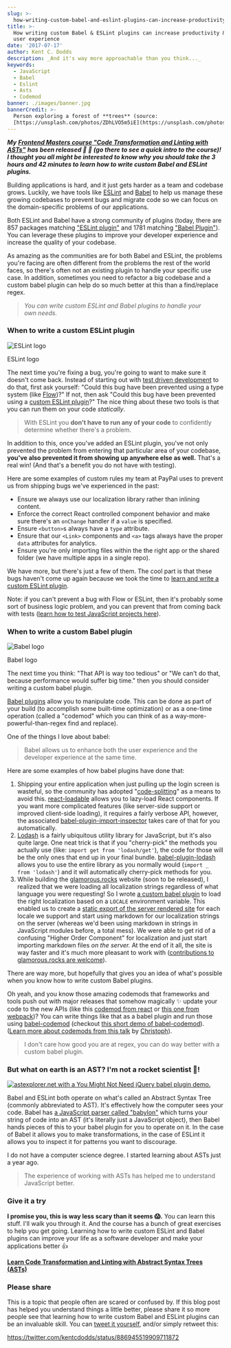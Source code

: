 ```yaml
---
slug: >-
  how-writing-custom-babel-and-eslint-plugins-can-increase-productivity-and-improve-user-experience
title: >-
  How writing custom Babel & ESLint plugins can increase productivity & improve
  user experience
date: '2017-07-17'
author: Kent C. Dodds
description: _And it's way more approachable than you think..._
keywords:
  - JavaScript
  - Babel
  - Eslint
  - Asts
  - Codemod
banner: ./images/banner.jpg
bannerCredit: >-
  Person exploring a forest of **trees** (source:
  [https://unsplash.com/photos/ZDhLVO5m5iE](https://unsplash.com/photos/ZDhLVO5m5iE))
---
```


**_My_**
[**_Frontend Masters course "Code Transformation and Linting with ASTs"_**](https://frontendmasters.com/courses/linting-asts/)
**_has been released 🎉 🎊 (go there to see a quick intro to the course)! I
thought you all might be interested to know why you should take the 3 hours and
42 minutes to learn how to write custom Babel and ESLint plugins._**

Building applications is hard, and it just gets harder as a team and codebase
grows. Luckily, we have tools like [ESLint](http://eslint.org/) and
[Babel](https://babeljs.io/) to help us manage these growing codebases to
prevent bugs and migrate code so we can focus on the domain-specific problems of
our applications.

Both ESLint and Babel have a strong community of plugins (today, there are 857
packages matching
["ESLint plugin"](https://www.npmjs.com/search?q=eslint%20plugin&page=1&ranking=optimal)
and 1781 matching
["Babel Plugin"](https://www.npmjs.com/search?q=babel%20plugin)). You can
leverage these plugins to improve your developer experience and increase the
quality of your codebase.

As amazing as the communities are for both Babel and ESLint, the problems you're
facing are often different from the problems the rest of the world faces, so
there's often not an existing plugin to handle your specific use case. In
addition, sometimes you need to refactor a big codebase and a custom babel
plugin can help do so much better at this than a find/replace regex.

> _You can write custom ESLint and Babel plugins to handle your own needs._

### When to write a custom ESLint plugin

![ESLint logo](./images/0.png)

<figcaption>ESLint logo</figcaption>

The next time you're fixing a bug, you're going to want to make sure it doesn't
come back. Instead of starting out with
[test driven development](https://egghead.io/lessons/javascript-use-test-driven-development)
to do that, first ask yourself: "Could this bug have been prevented using a type
system (like [Flow](https://flow.org/))?" If not, then ask "Could this bug have
been prevented using a
[custom ESLint plugin](http://eslint.org/docs/developer-guide/working-with-rules)?"
The nice thing about these two tools is that you can run them on your code
_statically_.

> With ESLint you **don't have to run any of your code** to confidently
> determine whether there's a problem.

In addition to this, once you've added an ESLint plugin, you've not only
prevented the problem from entering that particular area of your codebase,
**you've also prevented it from showing up anywhere else as well.** That's a
real win! (And that's a benefit you do not have with testing).

Here are some examples of custom rules my team at PayPal uses to prevent us from
shipping bugs we've experienced in the past:

- Ensure we always use our localization library rather than inlining content.
- Enforce the correct React controlled component behavior and make sure there's
  an `onChange` handler if a `value` is specified.
- Ensure `<button>`s always have a `type` attribute.
- Ensure that our `<Link>` components and `<a>` tags always have the proper
  `data` attributes for analytics.
- Ensure you're only importing files within the the right app or the shared
  folder (we have multiple apps in a single repo).

We have more, but there's just a few of them. The cool part is that these bugs
haven't come up again because we took the time to
[learn and write a custom ESLint plugin](http://kcd.im/fm-asts).

Note: if you can't prevent a bug with Flow or ESLint, then it's probably some
sort of business logic problem, and you can prevent that from coming back with
tests ([learn how to test JavaScript projects here](http://kcd.im/fm-testing)).

### When to write a custom Babel plugin

![Babel logo](./images/1.png)

<figcaption>Babel logo</figcaption>

The next time you think: "That API is way too tedious" or "We can't do that,
because performance would suffer big time." then you should consider writing a
custom babel plugin.

[Babel plugins](https://babeljs.io/docs/plugins/) allow you to manipulate code.
This can be done as part of your build (to accomplish some built-time
optimization) or as a one-time operation (called a "codemod" which you can think
of as a way-more-powerful-than-regex find and replace).

One of the things I love about babel:

> Babel allows us to enhance both the user experience and the developer
> experience at the same time.

Here are some examples of how babel plugins have done that:

1.  Shipping your entire application when just pulling up the login screen is
    wasteful, so the community has adopted
    "[code-splitting](https://webpack.js.org/guides/code-splitting/)" as a means
    to avoid this.
    [react-loadable](https://github.com/thejameskyle/react-loadable) allows you
    to lazy-load React components. If you want more complicated features (like
    server-side support or improved client-side loading), it requires a fairly
    verbose API, however, the associated
    [babel-plugin-import-inspector](https://github.com/thejameskyle/react-loadable/blob/3a9d9cf34abff075f3ec7919732f95dc6d9453a4/README.md#babel-plugin-import-inspector)
    takes care of that for you automatically.
2.  [Lodash](https://lodash.com/) is a fairly ubiquitous utility library for
    JavaScript, but it's also quite large. One neat trick is that if you
    "cherry-pick" the methods you actually use (like:
    `import get from 'lodash/get'`), the code for those will be the only ones
    that end up in your final bundle.
    [babel-plugin-lodash](https://github.com/lodash/babel-plugin-lodash) allows
    you to use the entire library as you normally would
    (`import _ from 'lodash'`) and it will automatically cherry-pick methods for
    you.
3.  While building the [glamorous.rocks](https://rc.glamorous.rocks/) website
    (soon to be released), I realized that we were loading all localization
    strings regardless of what language you were requesting! So I wrote
    [a custom babel plugin](https://github.com/kentcdodds/glamorous-website/blob/7ab245a4f99af9f217fd9b7d63f59dae1814f08e/other/babel-plugin-l10n-loader.js)
    to load the right localization based on a `LOCALE` environment variable.
    This enabled us to create a
    [static export of the server rendered site](https://github.com/zeit/next.js/blob/dba24dac9db97dfce07fbdb1725f5ed1f9a40811/readme.md#static-html-export)
    for each locale we support and start using markdown for our localization
    strings on the server (whereas we'd been using markdown in strings in
    JavaScript modules before, a total mess). We were able to get rid of a
    confusing "Higher Order Component" for localization and just start importing
    markdown files _on the server._ At the end of it all, the site is way faster
    and it's much more pleasant to work with
    ([contributions to glamorous.rocks are welcome](https://github.com/kentcdodds/glamorous-website/issues)).

There are way more, but hopefully that gives you an idea of what's possible when
you know how to write custom Babel plugins.

Oh yeah, and you know those amazing codemods that frameworks and tools push out
with major releases that somehow magically ✨ update your code to the new APIs
(like this [codemod from react](https://github.com/reactjs/react-codemod) or
[this one from webpack](https://github.com/webpack/webpack-cli/blob/master/lib/migrate.js))?
You can write things like that as a babel plugin and run those using
[babel-codemod](https://github.com/square/babel-codemod) (checkout
[this short demo of babel-codemod](https://www.youtube.com/watch?v=Vj9MOXbC43A&index=1&list=PLV5CVI1eNcJipUVm6RDsOQti_MzHImUMD)).
([Learn more about codemods from this talk](https://www.youtube.com/watch?v=d0pOgY8__JM)
by [Christoph](https://medium.com/u/9ea60eb6fc7c)).

> I don't care how good you are at regex, you can do way better with a custom
> babel plugin.

### But what on earth is an AST? I'm not a rocket scientist 🚀!

[![astexplorer.net with a You Might Not Need jQuery babel plugin demo.](./images/2.png)](https://kcd.im/asteymnnj)

Babel and ESLint both operate on what's called an Abstract Syntax Tree (commonly
abbreviated to AST). It's effectively how the computer sees your code. Babel has
[a JavaScript parser called "babylon"](https://github.com/babel/babylon) which
turns your string of code into an AST (it's literally just a JavaScript object),
then Babel hands pieces of this to your babel plugin for you to operate on it.
In the case of Babel it allows you to make transformations, in the case of
ESLint it allows you to inspect it for patterns you want to discourage.

I do not have a computer science degree. I started learning about ASTs just a
year ago.

> The experience of working with ASTs has helped me to understand JavaScript
> better.

### Give it a try

**I promise you, this is way less scary than it seems 😱.** You can learn this
stuff. I'll walk you through it. And the course has a bunch of great exercises
to help you get going. Learning how to write custom ESLint and Babel plugins can
improve your life as a software developer and make your applications better 👍

[**Learn Code Transformation and Linting with Abstract Syntax Trees (ASTs)**](http://kcd.im/fm-asts)

### Please share

This is a topic that people often are scared or confused by. If this blog post
has helped you understand things a little better, please share it so more people
see that learning how to write custom Babel and ESLint plugins can be an
invaluable skill. You can
[tweet it yourself](https://twitter.com/intent/tweet?text=%22How%20writing%20custom%20Babel%20%26%20ESLint%20plugins%20can%20increase%20productivity%20%26%20improve%20user%20experience%22%20https://medium.com/@kentcdodds/fd6dd8076e26%20by%20@kentcdodds%20%F0%9F%91%8D),
and/or simply retweet this:

https://twitter.com/kentcdodds/status/886945519909711872
